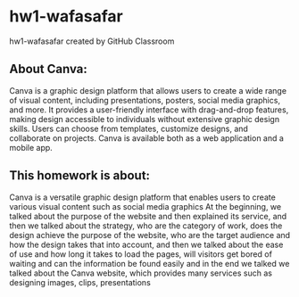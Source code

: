 # hw1-wafasafar
hw1-wafasafar created by GitHub Classroom
## About Canva:

Canva is a graphic design platform that allows users to create a wide range of visual content, 
including presentations, posters, social media graphics, and more. It provides a user-friendly interface with drag-and-drop features, 
making design accessible to individuals without extensive graphic design skills. Users can choose from templates, customize designs, 
and collaborate on projects. Canva is available both as a web application and a mobile app.

## This homework is about:
‏Canva is a versatile graphic design platform that enables users to create various visual content such as social media graphics At the beginning, 
we talked about the purpose of the website and then explained its service,
and then we talked about the strategy, who are the category of work,
does the design achieve the purpose of the website, who are the target audience and how the design takes that into account, 
and then we talked about the ease of use and how long it takes to load the pages,
will visitors get bored of waiting and can the information be found easily and in the end we talked we talked about the Canva website,
which provides many services such as designing images, clips, presentations
